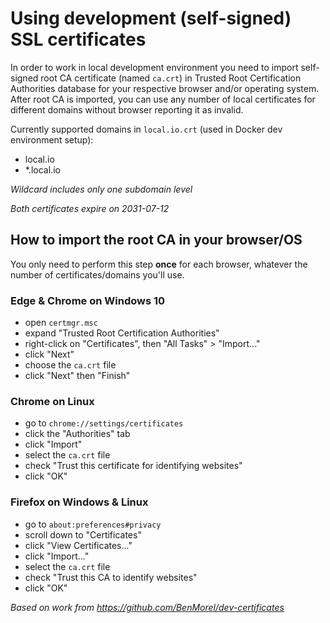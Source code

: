 # Using development (self-signed) SSL certificates

In order to work in local development environment you need to import self-signed root CA certificate (named `ca.crt`) in Trusted Root Certification Authorities database for your respective browser and/or operating system.
After root CA is imported, you can use any number of local certificates for different domains without browser reporting it as invalid. 

Currently supported domains in `local.io.crt` (used in Docker dev environment setup):
- local.io
- *.local.io

_Wildcard includes only one subdomain level_  

_Both certificates expire on 2031-07-12_

## How to import the root CA in your browser/OS

You only need to perform this step **once** for each browser, whatever the number of certificates/domains you'll use.

### Edge & Chrome on Windows 10

- open `certmgr.msc`
- expand "Trusted Root Certification Authorities"
- right-click on "Certificates", then "All Tasks" > "Import..."
- click "Next"
- choose the `ca.crt` file
- click "Next" then "Finish"

### Chrome on Linux

- go to `chrome://settings/certificates`
- click the "Authorities" tab
- click "Import"
- select the `ca.crt` file
- check "Trust this certificate for identifying websites"
- click "OK"

### Firefox on Windows & Linux

- go to `about:preferences#privacy`
- scroll down to "Certificates"
- click "View Certificates..."
- click "Import..."
- select the `ca.crt` file
- check "Trust this CA to identify websites"
- click "OK"


_Based on work from https://github.com/BenMorel/dev-certificates_
